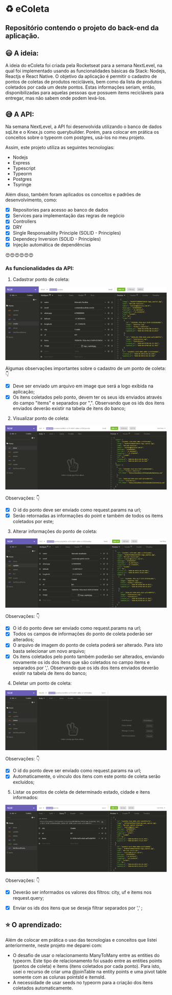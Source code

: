 # :recycle: eColeta
## Repositório contendo o projeto do back-end da aplicação.

## :smiley: A ideia: 
A ideia do eColeta foi criada pela Rocketseat para a semana NextLevel, na qual foi implementado usando as funcionalidades básicas
da Stack: Nodejs, Reactjs e React Native.
O objetivo da aplicação é permitir o cadastro de pontos de coletas de produtos recicláveis, bem como da lista de produtos coletados
por cada um deste pontos. Estas informações seriam, então, disponibilizadas para aquelas pessoas que possuem items recicláveis para
entregar, mas não sabem onde podem levá-los.

##  :sweat_smile: A API:
  Na semana NextLevel, a API foi desenvolvida utilizando o banco de dados sqLite e o Knex.js como querybuilder. Porém, para colocar em
  prática os conceitos sobre o typeorm com postgres, usá-los no meu projeto.
  
  Assim, este projeto utiliza as seguintes tecnologias:
* Nodejs
* Express
* Typescript
* Typeorm
* Postgres
* Tsyringe
  
   
 Além disso, também foram aplicados os conceitos e padrões de desenvolvimento, como:
 
 - [X]  Repositories para acesso ao banco de dados
 - [X]  Services para implementação das regras de negócio
 - [X]  Controllers
 - [X]  DRY
 - [X]  Single Responsability Principle (SOLID - Principles)
 - [X]  Dependecy Inversion (SOLID - Principles)
 - [X]  Injeção automática de dependências
 
 :heart_eyes::heart_eyes::heart_eyes::heart_eyes::heart_eyes::heart_eyes:
 
 ### As funcionalidades da API:
 1. Cadastrar ponto de coleta: 
  
  <img src="https://github.com/camilaseasky/ecoleta/blob/master/docs/createPoints.png" />
  
  Algumas observações importantes sobre o cadastro de um ponto de coleta: :point_down: 
  
  - [X]  Deve ser enviado um arquivo em image que será a logo exibida na aplicação;
  - [X]  Os itens coletados pelo ponto, devem ter os seus ids enviados através do campo "items" e separados por ",". Observando que os ids dos itens enviados deverão existir na tabela de itens do banco;
  
  2. Visualizar ponto de coleta: 

  <img src="https://github.com/camilaseasky/ecoleta/blob/master/docs/showPoint.png" />
  
  Observações: :point_down: 
  
  - [X]  O id do ponto deve ser enviado como request.params na url;
  - [X]  Serão retornadas as informações do point e também de todos os items coletados por este;

  3. Alterar informações do ponto de coleta: 

  <img src="https://github.com/camilaseasky/ecoleta/blob/master/docs/updatePoint.png" />
  
  Observações: :point_down: 
  
  - [X]  O id do ponto deve ser enviado como request.params na url;
  - [X]  Todos os campos de informações do ponto de coleta poderão ser alterados;
  - [X]  O arquivo de imagem do ponto de coleta poderá ser alterado. Para isto basta selecionar um novo arquivo;
  - [X]  Os itens coletados pelo ponto também poderão ser alterados, enviando novamente os ids dos itens que são coletados no campo items e separados por ','. Observando que os ids dos itens enviados deverão existir na tabela de itens do banco;
  
  4. Deletar um ponto de coleta: 

  <img src="https://github.com/camilaseasky/ecoleta/blob/master/docs/deletePoint.png" />
  
  Observações: :point_down: 
  
  - [X]  O id do ponto deve ser enviado como request.params na url;
  - [X]  Automaticamente, o vínculo dos itens com este ponto de coleta serão excluídos;

  5. Listar os pontos de coleta de determinado estado, cidade e itens informados: 

  <img src="https://github.com/camilaseasky/ecoleta/blob/master/docs/listFilteredPoints.png" />
  
  Observações: :point_down: 
  
  - [X]  Deverão ser informados os valores dos filtros: city, uf e items nos request.query;
  - [X]  Enviar os ids dos itens que se deseja filtrar separados por ',' ;
  
 
 ## :star: O aprendizado:
 
 Além de colocar em prática o uso das tecnologias e conceitos que listei anteriormente, neste projeto me deparei com:
 *  O desafio de usar o relacionamento ManyToMany entre as entities do typeorm. Este tipo de relacionamento foi usado entre as entities points (pontos de coleta) e items (itens coletados por cada ponto). Para isto, usei o recurso de criar uma @joinTable na entity points e uma pivot table somente com as colunas pointsId e itemsId. 
 *  A necessidade de usar seeds no typeorm para a criação dos itens coletados automaticamente.
 
 
 
 
  
  
  

